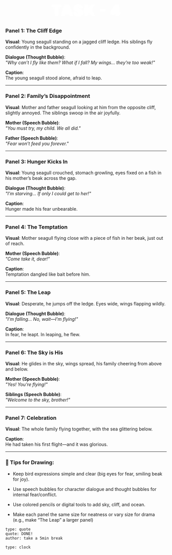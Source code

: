 # <div style = "text-align: center;"><span style = "animation: fadeInUp 0.7s ease-in-out; font-weight: bold;"><span style="text-shadow: 0 0 13px rgb(255,255,255), 0 0 2px rgb(255,255,255); font-size: 50; font-weight: 1000; padding: 3px; padding-right: 10px; padding-left: 10px; border-radius: 7px; color: rgb(255,255,255);">TASK - 4</span></span></div>
### **Panel 1: The Cliff Edge**

**Visual**: Young seagull standing on a jagged cliff ledge. His siblings fly confidently in the background.

**Dialogue (Thought Bubble)**:  
_"Why can’t I fly like them? What if I fall? My wings… they’re too weak!"_

**Caption**:  
The young seagull stood alone, afraid to leap.

---

### **Panel 2: Family’s Disappointment**

**Visual**: Mother and father seagull looking at him from the opposite cliff, slightly annoyed. The siblings swoop in the air joyfully.

**Mother (Speech Bubble)**:  
_"You must try, my child. We all did."_

**Father (Speech Bubble)**:  
_"Fear won’t feed you forever."_

---


### **Panel 3: Hunger Kicks In**

**Visual**: Young seagull crouched, stomach growling, eyes fixed on a fish in his mother’s beak across the gap.

**Dialogue (Thought Bubble)**:  
_"I’m starving... If only I could get to her!"_

**Caption**:  
Hunger made his fear unbearable.

---

### **Panel 4: The Temptation**

**Visual**: Mother seagull flying close with a piece of fish in her beak, just out of reach.

**Mother (Speech Bubble)**:  
_"Come take it, dear!"_

**Caption**:  
Temptation dangled like bait before him.

---

### **Panel 5: The Leap**

**Visual**: Desperate, he jumps off the ledge. Eyes wide, wings flapping wildly.

**Dialogue (Thought Bubble)**:  
_"I’m falling... No, wait—I'm flying!"_

**Caption**:  
In fear, he leapt. In leaping, he flew.

---

### **Panel 6: The Sky is His**

**Visual**: He glides in the sky, wings spread, his family cheering from above and below.

**Mother (Speech Bubble)**:  
_"Yes! You’re flying!"_

**Siblings (Speech Bubble)**:  
_"Welcome to the sky, brother!"_

---

### **Panel 7: Celebration**

**Visual**: The whole family flying together, with the sea glittering below.

**Caption**:  
He had taken his first flight—and it was glorious.

---

### 📝 Tips for Drawing:

- Keep bird expressions simple and clear (big eyes for fear, smiling beak for joy).
    
- Use speech bubbles for character dialogue and thought bubbles for internal fear/conflict.
    
- Use colored pencils or digital tools to add sky, cliff, and ocean.
    
- Make each panel the same size for neatness or vary size for drama (e.g., make “The Leap” a larger panel)

```widgets
type: quote
quote: DONE!
author: take a 5min break
```
```widgets
type: clock
```
